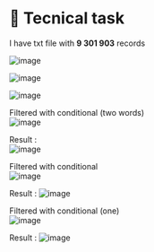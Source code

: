 # 🍵 Tecnical task

I have txt file with **9 301 903** records  


![image](https://user-images.githubusercontent.com/3950155/196241635-b14871ed-7cd6-429d-8d75-9471c1553ef8.png)

![image](https://user-images.githubusercontent.com/3950155/196239589-5d52833f-8192-4b09-aa3a-ac55b2e091a9.png)

![image](https://user-images.githubusercontent.com/3950155/196239684-49d1816c-8f2f-40b5-a521-64d1b1135bd3.png)

Filtered with conditional (two words)    
![image](https://user-images.githubusercontent.com/3950155/196241133-4335133d-2466-4ec6-ab95-4ecc1fc705b0.png)

Result :  
![image](https://user-images.githubusercontent.com/3950155/196240125-f36416bd-f162-4b33-8f70-7f4fb340aa70.png)


Filtered with conditional   
![image](https://user-images.githubusercontent.com/3950155/196240415-473e886f-f095-4ada-9a1f-4e2b1c95813e.png)

Result :
![image](https://user-images.githubusercontent.com/3950155/196240270-e33f7895-eac3-4335-b552-8a44d0c9e66c.png)


Filtered with conditional (one)    
![image](https://user-images.githubusercontent.com/3950155/196240756-27107dc0-9565-4514-b2d5-424443670ec4.png)

Result :
![image](https://user-images.githubusercontent.com/3950155/196240631-978f5b2e-1fe1-46cc-9c35-7830bcc6328f.png)
